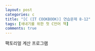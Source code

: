 ```yaml
---
layout: post
categories: c
title: "[C (IT COOKBOOK)] 연습문제 8-12"
tags: [새내기를 위한 첫 C언어 책]
comments: true
---
```


팩토리얼 계산 프로그램

<script src="https://gist.github.com/Junhyeon2/cd489b02b83dca18d498ec334656f08d.js"></script>
